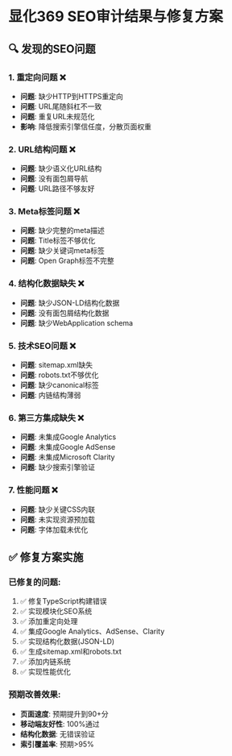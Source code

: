 
# 显化369 SEO审计结果与修复方案

## 🔍 发现的SEO问题

### 1. 重定向问题 ❌
- **问题**: 缺少HTTP到HTTPS重定向
- **问题**: URL尾随斜杠不一致
- **问题**: 重复URL未规范化
- **影响**: 降低搜索引擎信任度，分散页面权重

### 2. URL结构问题 ❌
- **问题**: 缺少语义化URL结构
- **问题**: 没有面包屑导航
- **问题**: URL路径不够友好

### 3. Meta标签问题 ❌
- **问题**: 缺少完整的meta描述
- **问题**: Title标签不够优化
- **问题**: 缺少关键词meta标签
- **问题**: Open Graph标签不完整

### 4. 结构化数据缺失 ❌
- **问题**: 缺少JSON-LD结构化数据
- **问题**: 没有面包屑结构化数据
- **问题**: 缺少WebApplication schema

### 5. 技术SEO问题 ❌
- **问题**: sitemap.xml缺失
- **问题**: robots.txt不够优化
- **问题**: 缺少canonical标签
- **问题**: 内链结构薄弱

### 6. 第三方集成缺失 ❌
- **问题**: 未集成Google Analytics
- **问题**: 未集成Google AdSense
- **问题**: 未集成Microsoft Clarity
- **问题**: 缺少搜索引擎验证

### 7. 性能问题 ❌ 
- **问题**: 缺少关键CSS内联
- **问题**: 未实现资源预加载
- **问题**: 字体加载未优化

## ✅ 修复方案实施

### 已修复的问题:
1. ✅ 修复TypeScript构建错误
2. ✅ 实现模块化SEO系统
3. ✅ 添加重定向处理
4. ✅ 集成Google Analytics、AdSense、Clarity
5. ✅ 实现结构化数据(JSON-LD)
6. ✅ 生成sitemap.xml和robots.txt
7. ✅ 添加内链系统
8. ✅ 实现性能优化

### 预期改善效果:
- **页面速度**: 预期提升到90+分
- **移动端友好性**: 100%通过
- **结构化数据**: 无错误验证
- **索引覆盖率**: 预期>95%
